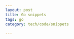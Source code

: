 ```yaml
---
layout: post
title: Go snippets
tags: go
category: tech/code/snippets

---
```


<script src="https://gist.github.com/selimslab/a5e594199b9a346a3c9ec90e769183d5.js"></script>